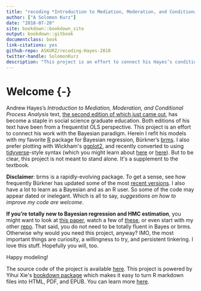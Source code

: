 ```yaml
--- 
title: "recoding *Introduction to Mediation, Moderation, and Conditional Process Analysis*"
author: ["A Solomon Kurz"]
date: "2018-07-20"
site: bookdown::bookdown_site
output: bookdown::gitbook
documentclass: book
link-citations: yes
github-repo: ASKURZ/recoding-Hayes-2018
twitter-handle: SolomonKurz
description: "This project is an effort to connect his Hayes’s conditional process analysis work with the Bayesian paradigm. Herein I refit his models with my favorite R package for Bayesian regression, Bürkner’s brms. I use syntax based on sensibilities from the tidyverse and plot with Wickham’s ggplot2."
---
```


# Welcome {-}

Andrew Hayes’s *Introduction to Mediation, Moderation, and Conditional Process Analysis*  text, [the second edition of which just came out](http://afhayes.com/introduction-to-mediation-moderation-and-conditional-process-analysis.html), has become a staple in social science graduate education. Both editions of his text have been from a frequentist OLS perspective. This project is an effort to connect his work with the Bayesian paradigm. Herein I refit his models with my favorite [R](https://www.r-bloggers.com/why-use-r-five-reasons/) package for Bayesian regression, Bürkner’s [brms](https://github.com/paul-buerkner/brms). I also prefer plotting with Wickham's [ggplot2](https://cran.r-project.org/web/packages/ggplot2/index.html), and recently converted to using [tidyverse](https://www.tidyverse.org)-style syntax (which you might learn about [here](http://r4ds.had.co.nz/transform.html) or [here](http://style.tidyverse.org)). But to be clear, this project is not meant to stand alone. It's a supplement to the textbook. 

**Disclaimer**: brms is a rapidly-evolving package. To get a sense, see how frequently Bürkner has updated some of the most [recent versions](https://cran.r-project.org/src/contrib/Archive/brms/). I also have a lot to learn as a Bayesian and as an R user. So some of the code may appear dated or inelegant. Which is all to say, *suggestions on how to improve my code are welcome*.

**If you’re totally new to Bayesian regression and HMC estimation**, you might want to look at [this paper](https://cran.r-project.org/web/packages/brms/vignettes/brms_overview.pdf), watch a few of [these](https://www.youtube.com/channel/UCNJK6_DZvcMqNSzQdEkzvzA/playlists), or even start with my other [repo](https://github.com/ASKurz/Statistical_Rethinking_with_brms_ggplot2_and_the_tidyverse). That said, you do not need to be totally fluent in Bayes or brms. Otherwise why would you need this project, anyway? IMO, the most important things are curiosity, a willingness to try, and persistent tinkering. I love this stuff. Hopefully you will, too.

Happy modeling!

The source code of the project is available [here](https://github.com/ASKurz/recoding_Introduction_to_Mediation_Moderation_and_Conditional_Process_Analysis). This project is powered by Yihui Xie's [bookdown package](https://bookdown.org) which makes it easy to turn R markdown files into HTML, PDF, and EPUB. You can learn more [here](https://bookdown.org/yihui/bookdown/).
